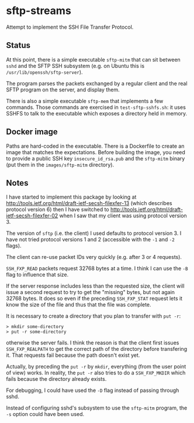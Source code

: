 # sftp-streams

Attempt to implement the SSH File Transfer Protocol.

## Status

At this point, there is a simple executable `sftp-mitm` that can sit between
`sshd` and the SFTP SSH subsystem (e.g. on Ubuntu this is
`/usr/lib/openssh/sftp-server`).

The program parses the packets exchanged by a regular client and the real SFTP
program on the server, and display them.

There is also a simple executable `sftp-mem` that implements a few commands.
Those commands are exercised in `test-sftp-sshfs.sh`: it uses SSHFS to talk to
the executable which exposes a directory held in memory.

## Docker image

Paths are hard-coded in the executable. There is a Dockerfile to create an
image that matches the expectations. Before building the image, you need to
provide a public SSH key `insecure_id_rsa.pub` and the `sftp-mitm` binary (put
them in the `images/sftp-mitm` directory).

## Notes

I have started to implement this package by looking at
http://tools.ietf.org/html/draft-ietf-secsh-filexfer-13 (which describes
protocol version 6) then I have switched to
http://tools.ietf.org/html/draft-ietf-secsh-filexfer-02 when I saw that my
client was using protocol version 3.

The version of `sftp` (i.e. the client) I used defaults to protocol version 3.
I have not tried protocol versions 1 and 2 (accessible with the `-1` and `-2`
flags). 

The client can re-use packet IDs very quickly (e.g. after 3 or 4 requests).

`SSH_FXP_READ` packets request 32768 bytes at a time. I think I can use the
`-B` flag to influence that size.

If the server response includes less than the requested size, the client will
issue a second request to try to get the "missing" bytes, but not again 32768
bytes. It does so even if the preceding `SSH_FXP_STAT` request lets it know the
size of the file and thus that the file was complete.

It is necessary to create a directory that you plan to transfer with `put -r`:

    > mkdir some-directory
    > put -r some-directory

otherwise the server fails. I think the reason is that the client first issues
`SSH_FXP_REALPATH` to get the correct path of the directory before transfering
it. That requests fail because the path doesn't exist yet.

Actually, by preceding the `put -r` by `mkdir`, everything (from the user point
of view) works. In reality, the `put -r` also tries to do a `SSH_FXP_MKDIR`
which fails because the directory already exists.

For debugging, I could have used the `-D` flag instead of passing through sshd.

Instead of configuring sshd's subsystem to use the `sftp-mitm` program, the
`-s` option could have been used.

